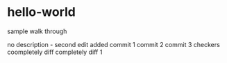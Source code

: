 # hello-world
sample walk through

no description - second edit added
commit 1
commit 2
commit 3
checkers
coompletely diff
completely diff 1